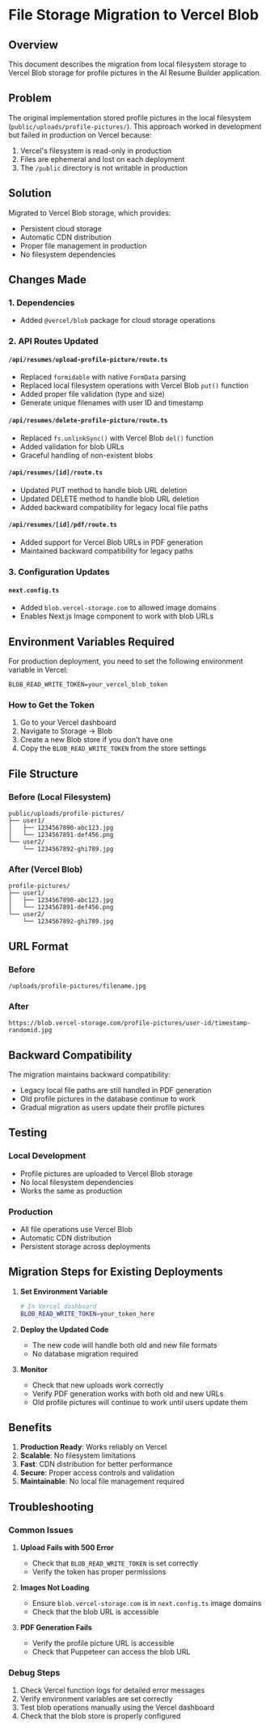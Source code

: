 # File Storage Migration to Vercel Blob

## Overview

This document describes the migration from local filesystem storage to Vercel Blob storage for profile pictures in the AI Resume Builder application.

## Problem

The original implementation stored profile pictures in the local filesystem (`public/uploads/profile-pictures/`). This approach worked in development but failed in production on Vercel because:

1. Vercel's filesystem is read-only in production
2. Files are ephemeral and lost on each deployment
3. The `/public` directory is not writable in production

## Solution

Migrated to Vercel Blob storage, which provides:
- Persistent cloud storage
- Automatic CDN distribution
- Proper file management in production
- No filesystem dependencies

## Changes Made

### 1. Dependencies
- Added `@vercel/blob` package for cloud storage operations

### 2. API Routes Updated

#### `/api/resumes/upload-profile-picture/route.ts`
- Replaced `formidable` with native `FormData` parsing
- Replaced local filesystem operations with Vercel Blob `put()` function
- Added proper file validation (type and size)
- Generate unique filenames with user ID and timestamp

#### `/api/resumes/delete-profile-picture/route.ts`
- Replaced `fs.unlinkSync()` with Vercel Blob `del()` function
- Added validation for blob URLs
- Graceful handling of non-existent blobs

#### `/api/resumes/[id]/route.ts`
- Updated PUT method to handle blob URL deletion
- Updated DELETE method to handle blob URL deletion
- Added backward compatibility for legacy local file paths

#### `/api/resumes/[id]/pdf/route.ts`
- Added support for Vercel Blob URLs in PDF generation
- Maintained backward compatibility for legacy paths

### 3. Configuration Updates

#### `next.config.ts`
- Added `blob.vercel-storage.com` to allowed image domains
- Enables Next.js Image component to work with blob URLs

## Environment Variables Required

For production deployment, you need to set the following environment variable in Vercel:

```
BLOB_READ_WRITE_TOKEN=your_vercel_blob_token
```

### How to Get the Token

1. Go to your Vercel dashboard
2. Navigate to Storage → Blob
3. Create a new Blob store if you don't have one
4. Copy the `BLOB_READ_WRITE_TOKEN` from the store settings

## File Structure

### Before (Local Filesystem)
```
public/uploads/profile-pictures/
├── user1/
│   ├── 1234567890-abc123.jpg
│   └── 1234567891-def456.png
└── user2/
    └── 1234567892-ghi789.jpg
```

### After (Vercel Blob)
```
profile-pictures/
├── user1/
│   ├── 1234567890-abc123.jpg
│   └── 1234567891-def456.png
└── user2/
    └── 1234567892-ghi789.jpg
```

## URL Format

### Before
```
/uploads/profile-pictures/filename.jpg
```

### After
```
https://blob.vercel-storage.com/profile-pictures/user-id/timestamp-randomid.jpg
```

## Backward Compatibility

The migration maintains backward compatibility:
- Legacy local file paths are still handled in PDF generation
- Old profile pictures in the database continue to work
- Gradual migration as users update their profile pictures

## Testing

### Local Development
- Profile pictures are uploaded to Vercel Blob storage
- No local filesystem dependencies
- Works the same as production

### Production
- All file operations use Vercel Blob
- Automatic CDN distribution
- Persistent storage across deployments

## Migration Steps for Existing Deployments

1. **Set Environment Variable**
   ```bash
   # In Vercel dashboard
   BLOB_READ_WRITE_TOKEN=your_token_here
   ```

2. **Deploy the Updated Code**
   - The new code will handle both old and new file formats
   - No database migration required

3. **Monitor**
   - Check that new uploads work correctly
   - Verify PDF generation works with both old and new URLs
   - Old profile pictures will continue to work until users update them

## Benefits

1. **Production Ready**: Works reliably on Vercel
2. **Scalable**: No filesystem limitations
3. **Fast**: CDN distribution for better performance
4. **Secure**: Proper access controls and validation
5. **Maintainable**: No local file management required

## Troubleshooting

### Common Issues

1. **Upload Fails with 500 Error**
   - Check that `BLOB_READ_WRITE_TOKEN` is set correctly
   - Verify the token has proper permissions

2. **Images Not Loading**
   - Ensure `blob.vercel-storage.com` is in `next.config.ts` image domains
   - Check that the blob URL is accessible

3. **PDF Generation Fails**
   - Verify the profile picture URL is accessible
   - Check that Puppeteer can access the blob URL

### Debug Steps

1. Check Vercel function logs for detailed error messages
2. Verify environment variables are set correctly
3. Test blob operations manually using the Vercel dashboard
4. Check that the blob store is properly configured 